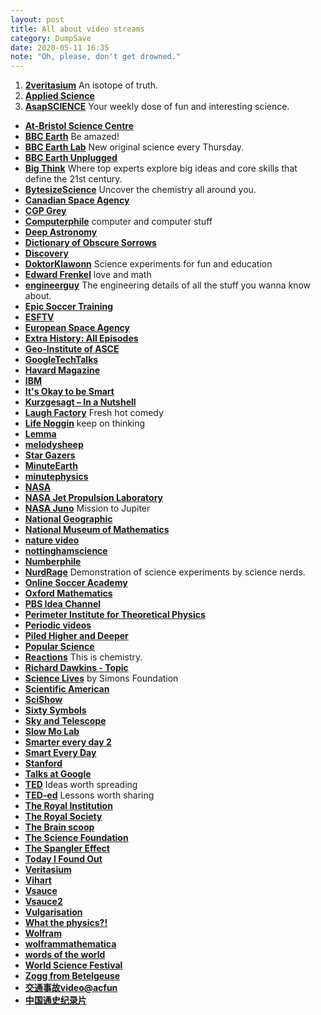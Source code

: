 ```yaml
---
layout: post
title: All about video streams
category: DumpSave
date: 2020-05-11 16:35
note: "Oh, please, don't get drowned."
---
```


1. [**2veritasium**](https://www.youtube.com/user/2veritasium) An isotope of truth.
2. [**Applied Science**](https://www.youtube.com/user/bkraz333)
3. [**AsapSCIENCE**](https://www.youtube.com/channel/UCC552Sd-3nyi_tk2BudLUzA) Your weekly dose of fun and interesting science.
* [**At-Bristol Science Centre**](https://www.youtube.com/channel/UCtcvYw27doiyMW4n-sf0r0w)
* [**BBC Earth**](https://www.youtube.com/user/BBCEarth/featured) Be amazed!
* [**BBC Earth Lab**](https://www.youtube.com/channel/UCdsOTr6SmDrxuWE7sJFrkhQ) New original science every Thursday.
* [**BBC Earth Unplugged**](https://www.youtube.com/user/EarthUnpluggedTV/featured)
* [**Big Think**](https://www.youtube.com/channel/UCvQECJukTDE2i6aCoMnS-Vg) Where top experts explore big ideas and core skills that define the 21st century. 
* [**BytesizeScience**](https://www.youtube.com/channel/UCeYmwVIKjh29F5WBdhbEZiQ) Uncover the chemistry all around you. 
* [**Canadian Space Agency**](https://www.youtube.com/channel/UCdNtqpHlU1pCaVy2wlzxHKQ)
* [**CGP Grey**](https://www.youtube.com/user/CGPGrey/featured) 
* [**Computerphile**](https://www.youtube.com/user/Computerphile) computer and computer stuff
* [**Deep Astronomy**](https://www.youtube.com/user/tdarnell) 
* [**Dictionary of Obscure Sorrows**](https://www.youtube.com/user/obscuresorrows)
* [**Discovery**](https://www.youtube.com/user/DiscoveryNetworks)
* [**DoktorKlawonn**](https://www.youtube.com/user/DoktorKlawonn/featured) Science experiments for fun and education
* [**Edward Frenkel**](https://www.youtube.com/user/edfrenkel) love and math
* [**engineerguy**](https://www.youtube.com/user/engineerguyvideo) The engineering details of all the stuff you wanna know about.
* [**Epic Soccer Training**](https://www.youtube.com/user/EpicSoccerTraining)
* [**ESFTV**](https://www.youtube.com/user/SUNYESFTV)
* [**European Space Agency**](https://www.youtube.com/user/ESA)
* [**Extra History: All Episodes**](https://www.youtube.com/playlist?list=PLhyKYa0YJ_5Aq7g4bil7bnGi0A8gTsawu)
* [**Geo-Institute of ASCE**](https://www.youtube.com/user/GeoInstituteASCE)
* [**GoogleTechTalks**](https://www.youtube.com/user/GoogleTechTalks)
* [**Havard Magazine**](https://www.youtube.com/user/HarvardMagazine)
* [**IBM**](https://www.youtube.com/user/IBM)
* [**It's Okay to be Smart**](https://www.youtube.com/user/itsokaytobesmart)
* [**Kurzgesagt – In a Nutshell**](https://www.youtube.com/channel/UCsXVk37bltHxD1rDPwtNM8Q)
* [**Laugh Factory**](https://www.youtube.com/user/TheLaughFactory) Fresh hot comedy
* [**Life Noggin**](https://www.youtube.com/user/lifenoggin) keep on thinking
* [**Lemma**](https://www.youtube.com/channel/UCr22xikWUK2yUW4YxOKXclQ)
* [**melodysheep**](https://www.youtube.com/user/melodysheep)
* [**Star Gazers**](https://www.youtube.com/playlist?list=PLlvTYtBQRYAWnY5iH22VU04LHfn2hJCqy)
* [**MinuteEarth**](https://www.youtube.com/user/minuteearth)
* [**minutephysics**](https://www.youtube.com/user/minutephysics)
* [**NASA**](https://www.youtube.com/channel/UCLA_DiR1FfKNvjuUpBHmylQ)
* [**NASA Jet Propulsion Laboratory**](https://www.youtube.com/channel/UCryGec9PdUCLjpJW2mgCuLw)
* [**NASA Juno**](https://www.youtube.com/channel/UCRU0OnntXuUj5UjX3ZLOYLA) Mission to Jupiter
* [**National Geographic**](https://www.youtube.com/channel/UCpVm7bg6pXKo1Pr6k5kxG9A)
* [**National Museum of Mathematics**](https://www.youtube.com/channel/UCXZIDlJ_DgzrEwYop2s3JOQ)
* [**nature video**](https://www.youtube.com/channel/UCXZIDlJ_DgzrEwYop2s3JOQ)
* [**nottinghamscience**](https://www.youtube.com/channel/UCCAgrIbwcJ67zIow1pNF30A)
* [**Numberphile**](https://www.youtube.com/channel/UCoxcjq-8xIDTYp3uz647V5A)
* [**NurdRage**](https://www.youtube.com/channel/UCIgKGGJkt1MrNmhq3vRibYA) Demonstration of science experiments by science nerds.
* [**Online Soccer Academy**](https://www.youtube.com/channel/UCDg5GVlFtylfIefA424N7_g)
* [**Oxford Mathematics**](https://www.youtube.com/channel/UCLnGGRG__uGSPLBLzyhg8dQ)
* [**PBS Idea Channel**](https://www.youtube.com/channel/UC3LqW4ijMoENQ2Wv17ZrFJA)
* [**Perimeter Institute for Theoretical Physics**](https://www.youtube.com/channel/UCpHvNclapYpq8b0ZnGRoMeg)
* [**Periodic videos**](https://www.youtube.com/channel/UCtESv1e7ntJaLJYKIO1FoYw)
* [**Piled Higher and Deeper**](https://www.youtube.com/channel/UCUL-pmhmDcZDwsA4cX2HO5w)
* [**Popular Science**](https://www.youtube.com/channel/UCSwkELX52qCd-72ubE3lAcw)
* [**Reactions**](https://www.youtube.com/channel/UCdJ9oJ2GUF8Vmb-G63ldGWg) This is chemistry.
* [**Richard Dawkins - Topic**](https://www.youtube.com/channel/UC1HLWIq2HXRhJVhraKMKW4g)
* [**Science Lives**](https://www.simonsfoundation.org/category/multimedia/science-lives/) by Simons Foundation
* [**Scientific American**](https://www.youtube.com/channel/UC_xYMXx_-mAzheKyEtwtCAQ)
* [**SciShow**](https://www.youtube.com/channel/UCZYTClx2T1of7BRZ86-8fow)
* [**Sixty Symbols**](https://www.youtube.com/channel/UCvBqzzvUBLCs8Y7Axb-jZew)
* [**Sky and Telescope**](https://www.youtube.com/channel/UCvBqzzvUBLCs8Y7Axb-jZew)
* [**Slow Mo Lab**](https://www.youtube.com/channel/UCotlYu9WUcKZCUcEcNYWu_Q)
* [**Smarter every day 2**](https://www.youtube.com/channel/UC8VkNBOwvsTlFjoSnNSMmxw)
* [**Smart Every Day**](https://www.youtube.com/channel/UC6107grRI4m0o2-emgoDnAA)
* [**Stanford**](https://www.youtube.com/channel/UC-EnprmCZ3OXyAoG7vjVNCA)
* [**Talks at Google**](https://www.youtube.com/channel/UCbmNph6atAoGfqLoCL_duAg)
* [**TED**](https://www.ted.com/) Ideas worth spreading
* [**TED-ed**](https://www.youtube.com/channel/UCsooa4yRKGN_zEE8iknghZA) Lessons worth sharing
* [**The Royal Institution**](https://www.youtube.com/channel/UCYeF244yNGuFefuFKqxIAXw)
* [**The Royal Society**](https://www.youtube.com/channel/UC5MOW8BO3dH38Fo3Rau17KQ)
* [**The Brain scoop**](https://www.youtube.com/channel/UCkyfHZ6bY2TjqbJhiH8Y2QQ)
* [**The Science Foundation**](https://www.youtube.com/channel/UC_Ri-2rbPgfVQDo8jUDwB9A)
* [**The Spangler Effect**](https://www.youtube.com/channel/UC6sWKVFVfuyTk0FTPY4c62Q)
* [**Today I Found Out**](https://www.youtube.com/channel/UC64UiPJwM_e9AqAd7RiD7JA)
* [**Veritasium**](https://www.youtube.com/channel/UCHnyfMqiRRG1u-2MsSQLbXA)
* [**Vihart**](https://www.youtube.com/channel/UCOGeU-1Fig3rrDjhm9Zs_wg)
* [**Vsauce**](https://www.youtube.com/channel/UC6nSFpj9HTCZ5t-N3Rm3-HA)
* [**Vsauce2**](https://www.youtube.com/channel/UCqmugCqELzhIMNYnsjScXXw)
* [**Vulgarisation**](https://www.youtube.com/channel/UCrz6yN1bOc14v6WgXOV4LEQ)
* [**What the physics?!**](https://www.youtube.com/channel/UCj1gfrsi8H8zTrmR0ft1Kjw)
* [**Wolfram**](https://www.youtube.com/channel/UCJekgf6k62CQHdENWf2NgAQ)
* [**wolframmathematica**](https://www.youtube.com/channel/UC2SkFysGa2TopHPwXzBBLKw)
* [**words of the world**](https://www.youtube.com/channel/UC2SkFysGa2TopHPwXzBBLKw)
* [**World Science Festival**](https://www.youtube.com/channel/UCShHFwKyhcDo3g7hr4f1R8A)
* [**Zogg from Betelgeuse**](https://www.youtube.com/channel/UCKY00CSQo1MoC27bdGd-w_g)
* [**交通事故video@acfun**](http://www.acfun.cn/u/4075269.aspx#page=1)
* [**中国通史纪录片**](https://www.bilibili.com/video/av6547465/index_1.html)
